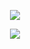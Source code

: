 <p align=center> <img src=https://komarev.com/ghpvc/?username=5th-child&color=b08fc3&style=flat-square&label=how+many+gummy+worms+i+ge>

<p align=center> <img src=yumeno bsd masuuuarred mayoi chibi.webp>
